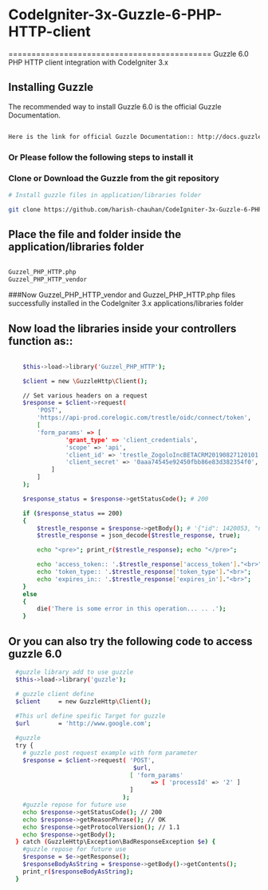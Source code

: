 # CodeIgniter-3x-Guzzle-6-PHP-HTTP-client
============================================
Guzzle 6.0 PHP HTTP client integration with CodeIgniter 3.x

## Installing Guzzle

The recommended way to install Guzzle 6.0 is the official Guzzle Documentation.

```bash

Here is the link for official Guzzle Documentation:: http://docs.guzzlephp.org/en/stable/index.html

```

### Or Please follow the following steps to install it

### Clone or Download the Guzzle from the git repository

```bash
# Install guzzle files in application/libraries folder

git clone https://github.com/harish-chauhan/CodeIgniter-3x-Guzzle-6-PHP-HTTP-client.git

```

##  Place the file and folder inside the application/libraries folder

```bash

Guzzel_PHP_HTTP.php
Guzzel_PHP_HTTP_vendor

```
###Now Guzzel_PHP_HTTP_vendor and Guzzel_PHP_HTTP.php files successfully installed in the CodeIgniter 3.x applications/libraries folder

## Now load the libraries inside your controllers function as::

```bash
	
	$this->load->library('Guzzel_PHP_HTTP');

	$client = new \GuzzleHttp\Client();

	// Set various headers on a request
	$response = $client->request(
		'POST', 
		'https://api-prod.corelogic.com/trestle/oidc/connect/token', 
		[
	    'form_params' => [
		        'grant_type' => 'client_credentials',
		        'scope' => 'api',
		        'client_id' => 'trestle_ZogoloIncBETACRM20190827120101',
		        'client_secret' => '0aaa74545e92450fbb86e83d382354f0',
	    	]
		]
	);

	$response_status = $response->getStatusCode(); # 200

	if ($response_status == 200) 
	{
		$trestle_response = $response->getBody(); # '{"id": 1420053, "name": "guzzle", ...}'
		$trestle_response = json_decode($trestle_response, true);

		echo "<pre>"; print_r($trestle_response); echo "</pre>";

		echo 'access_token:: '.$trestle_response['access_token']."<br>";
		echo 'token_type:: '.$trestle_response['token_type']."<br>";
		echo 'expires_in:: '.$trestle_response['expires_in']."<br>";
	}
	else
	{
		die('There is some error in this operation... .. .');
	}

```

## Or you can also try the following code to access guzzle 6.0

```bash
  #guzzle library add to use guzzle
  $this->load->library('guzzle');

  # guzzle client define
  $client     = new GuzzleHttp\Client();
  
  #This url define speific Target for guzzle
  $url        = 'http://www.google.com';

  #guzzle
  try {
    # guzzle post request example with form parameter
    $response = $client->request( 'POST', 
                                   $url, 
                                  [ 'form_params' 
                                        => [ 'processId' => '2' ] 
                                  ]
                                );
    #guzzle repose for future use
    echo $response->getStatusCode(); // 200
    echo $response->getReasonPhrase(); // OK
    echo $response->getProtocolVersion(); // 1.1
    echo $response->getBody();
  } catch (GuzzleHttp\Exception\BadResponseException $e) {
    #guzzle repose for future use
    $response = $e->getResponse();
    $responseBodyAsString = $response->getBody()->getContents();
    print_r($responseBodyAsString);
  }


```
